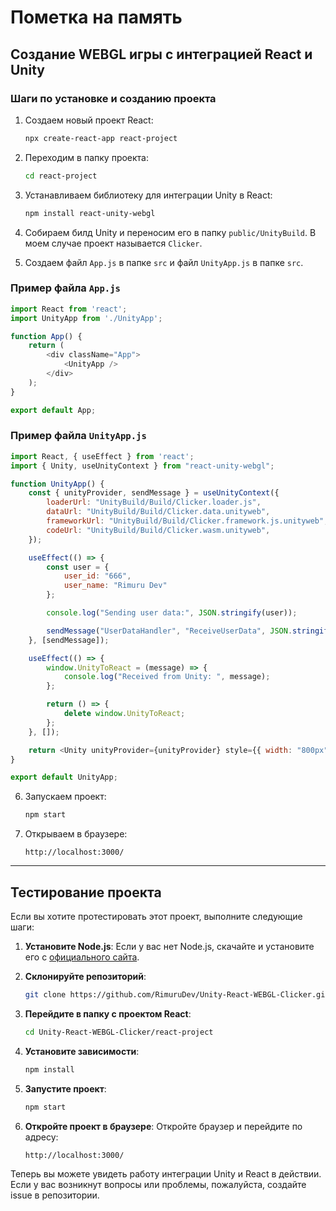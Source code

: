 # Пометка на память

## Создание WEBGL игры с интеграцией React и Unity

### Шаги по установке и созданию проекта

1. Создаем новый проект React:
   ```bash
   npx create-react-app react-project
   ```

2. Переходим в папку проекта:
   ```bash
   cd react-project
   ```

3. Устанавливаем библиотеку для интеграции Unity в React:
   ```bash
   npm install react-unity-webgl
   ```

4. Собираем билд Unity и переносим его в папку `public/UnityBuild`. В моем случае проект называется `Clicker`.

5. Создаем файл `App.js` в папке `src` и файл `UnityApp.js` в папке `src`.

### Пример файла `App.js`

```javascript
import React from 'react';
import UnityApp from './UnityApp';

function App() {
    return (
        <div className="App">
            <UnityApp />
        </div>
    );
}

export default App;
```

### Пример файла `UnityApp.js`

```javascript
import React, { useEffect } from 'react';
import { Unity, useUnityContext } from "react-unity-webgl";

function UnityApp() {
    const { unityProvider, sendMessage } = useUnityContext({
        loaderUrl: "UnityBuild/Build/Clicker.loader.js",
        dataUrl: "UnityBuild/Build/Clicker.data.unityweb",
        frameworkUrl: "UnityBuild/Build/Clicker.framework.js.unityweb",
        codeUrl: "UnityBuild/Build/Clicker.wasm.unityweb",
    });

    useEffect(() => {
        const user = {
            user_id: "666",
            user_name: "Rimuru Dev"
        };

        console.log("Sending user data:", JSON.stringify(user));

        sendMessage("UserDataHandler", "ReceiveUserData", JSON.stringify(user));
    }, [sendMessage]);

    useEffect(() => {
        window.UnityToReact = (message) => {
            console.log("Received from Unity: ", message);
        };

        return () => {
            delete window.UnityToReact;
        };
    }, []);

    return <Unity unityProvider={unityProvider} style={{ width: "800px", height: "600px" }} />;
}

export default UnityApp;
```

6. Запускаем проект:
   ```bash
   npm start
   ```

7. Открываем в браузере:
   ```
   http://localhost:3000/

   ```
---

## Тестирование проекта

Если вы хотите протестировать этот проект, выполните следующие шаги:

1. **Установите Node.js**:
   Если у вас нет Node.js, скачайте и установите его с [официального сайта](https://nodejs.org/).

2. **Склонируйте репозиторий**:
   ```bash
   git clone https://github.com/RimuruDev/Unity-React-WEBGL-Clicker.git
   ```

3. **Перейдите в папку с проектом React**:
   ```bash
   cd Unity-React-WEBGL-Clicker/react-project
   ```

4. **Установите зависимости**:
   ```bash
   npm install
   ```

5. **Запустите проект**:
   ```bash
   npm start
   ```

6. **Откройте проект в браузере**:
   Откройте браузер и перейдите по адресу:
   ```
   http://localhost:3000/
   ```

Теперь вы можете увидеть работу интеграции Unity и React в действии. Если у вас возникнут вопросы или проблемы, пожалуйста, создайте issue в репозитории.
